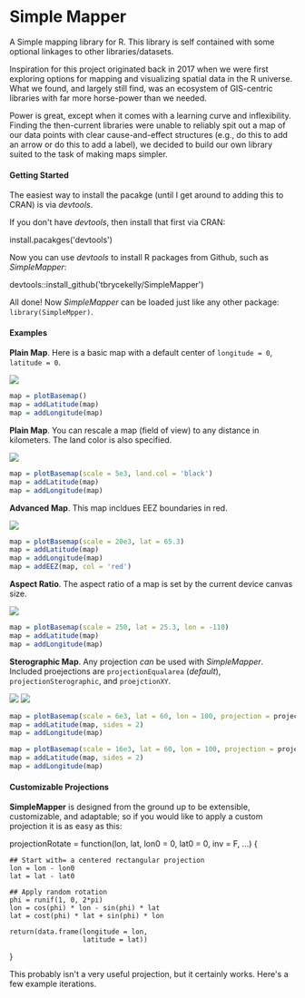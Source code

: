 # Simple Mapper
 A Simple mapping library for R. This library is self contained with some optional linkages to other libraries/datasets.

Inspiration for this project originated back in 2017 when we were first exploring options for mapping and visualizing spatial data in the R universe. What we found, and largely still find, was an ecosystem of GIS-centric libraries with far more horse-power than we needed.

Power is great, except when it comes with a learning curve and inflexibility. Finding the then-current libraries were unable to reliably spit out a map of our data points with clear cause-and-effect structures (e.g., do this to add an arrow or do this to add a label), we decided to build our own library suited to the task of making maps simpler.

#### Getting Started

The easiest way to install the pacakge (until I get around to adding this to CRAN) is via _devtools_.

If you don't have _devtools_, then install that first via CRAN:

  install.pacakges('devtools')


Now you can use _devtools_ to install R packages from Github, such as _SimpleMapper_:

  devtools::install_github('tbrycekelly/SimpleMapper')

All done! Now _SimpleMapper_ can be loaded just like any other package: `library(SimpleMpper)`.


#### Examples

__Plain Map__. Here is a basic map with a default center of `longitude = 0`, `latitude = 0`.

<img src="images/Map1.png">

```r
map = plotBasemap()
map = addLatitude(map)
map = addLongitude(map)
```

__Plain Map__. You can rescale a map (field of view) to any distance in kilometers. The land color is also specified.

<img src="images/Map2.png">

```r
map = plotBasemap(scale = 5e3, land.col = 'black')
map = addLatitude(map)
map = addLongitude(map)
```

__Advanced Map__. This map incldues EEZ boundaries in red.

<img src="images/Map2_eez.png">

```r
map = plotBasemap(scale = 20e3, lat = 65.3)
map = addLatitude(map)
map = addLongitude(map)
map = addEEZ(map, col = 'red')
```

__Aspect Ratio__. The aspect ratio of a map is set by the current device canvas size. 

<img src="images/Map3.png">

```r
map = plotBasemap(scale = 250, lat = 25.3, lon = -110)
map = addLatitude(map)
map = addLongitude(map)
```

__Sterographic Map__. Any projection _can_ be used with _SimpleMapper_. Included proejections  are `projectionEqualarea` (_default_), `projectionSterographic`, and `proejctionXY`.

<p>
<img src="images/Map4Stereo.png">
<img src="images/Map4XY.png">
</p>

```r
map = plotBasemap(scale = 6e3, lat = 60, lon = 100, projection = projectionStereographic)
map = addLatitude(map, sides = 2)
map = addLongitude(map)
```

```r
map = plotBasemap(scale = 16e3, lat = 60, lon = 100, projection = projectionXY)
map = addLatitude(map, sides = 2)
map = addLongitude(map)
```

#### Customizable Projections

__SimpleMapper__ is designed from the ground up to be extensible, customizable, and adaptable; so if you would like to apply a custom projection it is as easy as this:

  projectionRotate = function(lon, lat, lon0 = 0, lat0 = 0, inv = F, ...) {
  
    ## Start with= a centered rectangular projection
    lon = lon - lon0
    lat = lat - lat0
    
    ## Apply random rotation
    phi = runif(1, 0, 2*pi)
    lon = cos(phi) * lon - sin(phi) * lat
    lat = cost(phi) * lat + sin(phi) * lon
    
    return(data.frame(longitude = lon,
                      latitude = lat))
  }

This probably isn't a very useful projection, but it certainly works. Here's a few example iterations.

